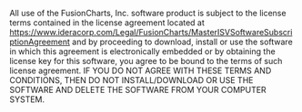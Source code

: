 All use of the FusionCharts, Inc. software product is subject to the license terms contained in the license agreement located at https://www.ideracorp.com/Legal/FusionCharts/MasterISVSoftwareSubscriptionAgreement and by proceeding to download, install or use the software in which this agreement is electronically embedded or by obtaining the license key for this software, you agree to be bound to the terms of such license agreement. IF YOU DO NOT AGREE WITH THESE TERMS AND CONDITIONS, THEN DO NOT INSTALL/DOWNLOAD OR USE THE SOFTWARE AND DELETE THE SOFTWARE FROM YOUR COMPUTER SYSTEM.